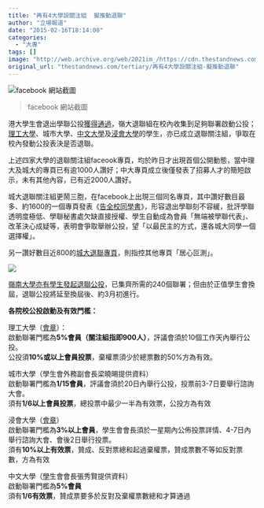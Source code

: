 ```yaml
---
title: "再有4大學設關注組  擬推動退聯"
author: "立場報道"
date: "2015-02-16T18:14:00"
categories:
  - "大專"
tags: []
image: "http://web.archive.org/web/2021im_/https://cdn.thestandnews.com/media/photos/cache/4u-26_wGhJv_1200x0.png"
original_url: "thestandnews.com/tertiary/再有4大學設關注組-擬推動退聯"
---
```

![facebook 網站截圖](http://web.archive.org/web/2021im_/https://cdn.thestandnews.com/media/photos/cache/4u-26_wGhJv_1200x0.png)

> facebook 網站截圖

港大學生會退出學聯公投[獲得通過](../../tertiary/%E6%B8%AF%E5%A4%A7%E5%AD%B8%E7%94%9F%E6%9C%83%E9%80%80%E8%81%AF%E5%85%AC%E6%8A%95%E9%80%9A%E9%81%8E/)，嶺大退聯組在校內收集到足夠聯署啟動公投；[理工大學](http://web.archive.org/web/20210628181348/https://www.facebook.com/hkpusuindependence/timeline)、城市大學、[中文大學](http://web.archive.org/web/20210628181348/https://www.facebook.com/cusuindependence)及[浸會大學](http://web.archive.org/web/20210628181348/https://www.facebook.com/pages/%E6%B5%B8%E6%9C%83%E5%A4%A7%E5%AD%B8%E5%AD%B8%E7%94%9F%E6%9C%83%E9%80%80%E5%87%BA%E5%AD%B8%E8%81%AF%E9%97%9C%E6%B3%A8%E7%B5%84/439447446209482)的學生，亦已成立退聯關注組，爭取在校內發動公投表決是否退聯。

上述四家大學的退聯關注組faceook專頁，均於昨日才出現首個公開動態，當中理大及城大的專頁已有逾1000人讚好；中大專頁成立後僅發表了招募人才的簡短啟示，未有其他內容，已有近2000人讚好。

城大退聯關注組更鬧三胞，在facebook上出現三個同名專頁，其中讚好數目最多、約1600的一個專頁發表《[告全校同學書](http://web.archive.org/web/20210628181348/https://www.facebook.com/cityusuind/posts/791848737559372)》，形容退出學聯刻不容緩，批評學聯透明度極低、學聯秘書處欠缺直接授權、學生自動成為會員「無端被學聯代表」、改革決心成疑等，表明會爭取舉辦公投，望「以最民主的方式，還各城大同學一個選擇權」。

另一讚好數目近800的[城大退聯專頁](http://web.archive.org/web/20210628181348/https://www.facebook.com/cityusuindependence)，則指控其他專頁「居心叵測」。

[![](http://web.archive.org/web/2021im_/https://cdn.thestandnews.com/media/photos/cache/10997117_10155179543890265_160830112_n_en9dx_1200x0.jpg)](http://web.archive.org/web/20210628181348/https://cdn.thestandnews.com/media/photos/cache/10997117_10155179543890265_160830112_n_en9dx_1200x0.jpg)

[嶺南大學亦有學生發起退聯公投](../../politics/%E5%B6%BA%E5%A4%A7%E7%B9%BC%E6%B8%AF%E5%A4%A7%E5%87%BA%E7%8F%BE-%E9%80%80%E8%81%AF-%E6%A0%A1%E5%85%A7%E5%B0%87%E5%95%9F%E5%8B%95%E5%85%AC%E6%8A%95/)，已集齊所需的240個聯署；但由於正值學生會換屆，退聯公投將延至換屆後、約3月初進行。

**各院校公投啟動及有效門檻：**

理工大學（[會章](http://web.archive.org/web/20210628181348/https://sites.google.com/a/su.polyu.edu.hk/uc/regulations)）：  
啟動聯署門檻為**5%會員（關注組指即900人）**，評議會須於10個工作天內舉行公投。  
公投須**10%或以上會員投票**，棄權票須少於總票數的50%方為有效。

城市大學（學生會外務副會長梁曉晹提供資料）  
啟動聯署門檻為**1/15會員**，評議會須於20日內舉行公投，投票前3-7日要舉行諮詢大會。  
須有**1/6以上會員投票**，總投票中最少一半為有效票，公投方為有效

浸會大學（[會章](http://web.archive.org/web/20210628181348/http://www.busu.org/)）  
啟動聯署門檻為**3%以上會員**，學生會會長須於一星期內公佈投票詳情、4-7日內舉行諮詢大會、會後2日舉行投票。  
須有**10%以上有效票**，贊成、反對票總和起過棄權票，贊成票數不等如反對票數，方為有效

中文大學（[學](http://web.archive.org/web/20210628181348/http://orientaldaily.on.cc/cnt/news/20150216/00176_034.html)生會會長張秀賢提供資料）  
啟動聯署門檻為**5%會員**  
須有**1/6有效票**，贊成票要多於反對及棄權票數總和才算通過